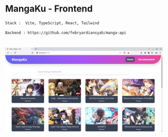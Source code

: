 # MangaKu - Frontend

`Stack :  Vite, TypeScript, React, Tailwind`

`Backend :
https://github.com/febryardiansyah/manga-api`

# ![Preview](img/Capture.PNG)
